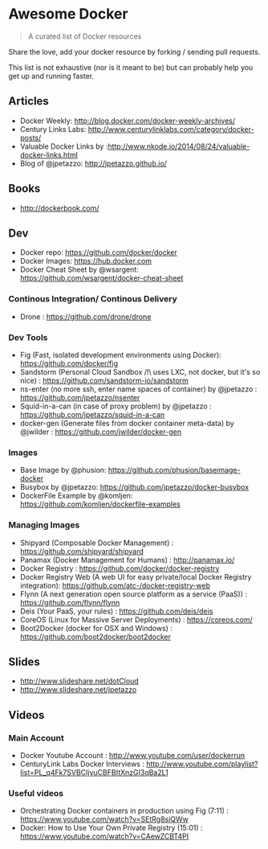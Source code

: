 # Awesome Docker

> A curated list of Docker resources

Share the love, add your docker resource by forking / sending pull requests.

This list is not exhaustive (nor is it meant to be) but can probably help you get up and running faster. 

## Articles

* Docker Weekly: http://blog.docker.com/docker-weekly-archives/
* Century Links Labs: http://www.centurylinklabs.com/category/docker-posts/
* Valuable Docker Links by :http://www.nkode.io/2014/08/24/valuable-docker-links.html
* Blog of @jpetazzo: http://jpetazzo.github.io/

## Books

* http://dockerbook.com/
 
## Dev 

* Docker repo: https://github.com/docker/docker
* Docker Images: https://hub.docker.com
* Docker Cheat Sheet by @wsargent: https://github.com/wsargent/docker-cheat-sheet

### Continous Integration/ Continous Delivery

* Drone : https://github.com/drone/drone

### Dev Tools

* Fig (Fast, isolated development environments using Docker): https://github.com/docker/fig
* Sandstorm (Personal Cloud Sandbox /!\ uses LXC, not docker, but it's so nice) : https://github.com/sandstorm-io/sandstorm
* ns-enter (no more ssh, enter name spaces of container) by @jpetazzo : https://github.com/jpetazzo/nsenter
* Squid-in-a-can (in case of proxy problem) by @jpetazzo : https://github.com/jpetazzo/squid-in-a-can
* docker-gen (Generate files from docker container meta-data) by @jwilder : https://github.com/jwilder/docker-gen

### Images

* Base Image by @phusion: https://github.com/phusion/baseimage-docker
* Busybox by @jpetazzo: https://github.com/jpetazzo/docker-busybox
* DockerFile Example by @komljen: https://github.com/komljen/dockerfile-examples

### Managing Images

* Shipyard (Composable Docker Management) : https://github.com/shipyard/shipyard
* Panamax (Docker Management for Humans) : http://panamax.io/
* Docker Registry : https://github.com/docker/docker-registry
* Docker Registry Web (A web UI for easy private/local Docker Registry integration): https://github.com/atc-/docker-registry-web
* Flynn (A next generation open source platform as a service (PaaS)) : https://github.com/flynn/flynn
* Deis (Your PaaS, your rules) : https://github.com/deis/deis
* CoreOS (Linux for Massive Server Deployments) : https://coreos.com/
* Boot2Docker (docker for OSX and Windows) : https://github.com/boot2docker/boot2docker

## Slides

* http://www.slideshare.net/dotCloud
* http://www.slideshare.net/jpetazzo

## Videos

### Main Account

* Docker Youtube Account : http://www.youtube.com/user/dockerrun 
* CenturyLink Labs Docker Interviews : http://www.youtube.com/playlist?list=PL_q4Fk7SVBCIjyuCBFBItXnzGI3qBa2L1 

### Useful videos

* Orchestrating Docker containers in production using Fig (7:11) : https://www.youtube.com/watch?v=SEtRg8siQWw
* Docker: How to Use Your Own Private Registry (15:01) : https://www.youtube.com/watch?v=CAewZCBT4PI
